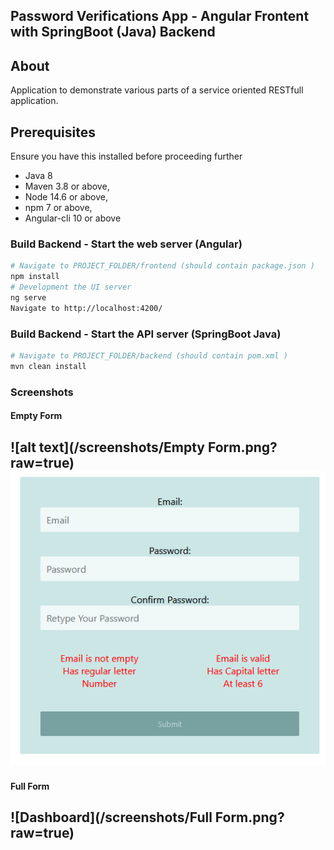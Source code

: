 ## Password Verifications App - Angular Frontent with SpringBoot (Java) Backend

## About
Application to demonstrate various parts of a service oriented RESTfull application. 

## Prerequisites
Ensure you have this installed before proceeding further
- Java 8
- Maven 3.8 or above, 
- Node 14.6 or above,  
- npm 7 or above,   
- Angular-cli 10 or above




### Build Backend - Start the web server (Angular)
```bash
# Navigate to PROJECT_FOLDER/frontend (should contain package.json )
npm install
# Development the UI server
ng serve
Navigate to http://localhost:4200/
```

### Build Backend - Start the API server (SpringBoot Java)
```bash
# Navigate to PROJECT_FOLDER/backend (should contain pom.xml )
mvn clean install
```



### Screenshots
#### Empty Form
![alt text](/screenshots/Empty Form.png?raw=true)
![Dashboard](https://github.com/BuskilaOfer/PasswordVerificationsApp/blob/main/screenshots/Empty%20Form.png?raw=true)
---
#### Full Form
![Dashboard](/screenshots/Full Form.png?raw=true) 
---

